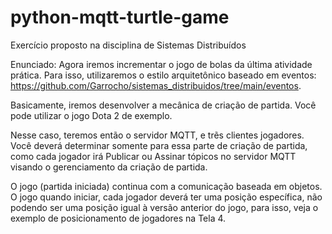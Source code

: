 # python-mqtt-turtle-game
Exercício proposto na disciplina de Sistemas Distribuídos

Enunciado:
Agora iremos incrementar o jogo de bolas da última atividade prática. Para isso, utilizaremos o estilo arquitetônico baseado em eventos: https://github.com/Garrocho/sistemas_distribuidos/tree/main/eventos. 

Basicamente, iremos desenvolver a mecânica de criação de partida. Você pode utilizar o jogo Dota 2 de exemplo.

Nesse caso, teremos então o servidor MQTT, e trẽs clientes jogadores. Você deverá determinar somente para essa parte de criação de partida, como cada jogador irá Publicar ou Assinar tópicos no servidor MQTT visando o gerenciamento da criação de partida.

O jogo (partida iniciada) continua com a comunicação baseada em objetos. O jogo quando iniciar, cada jogador deverá ter uma posição específica, não podendo ser uma posição igual à versão anterior do jogo, para isso, veja o exemplo de posicionamento de jogadores na Tela 4.
